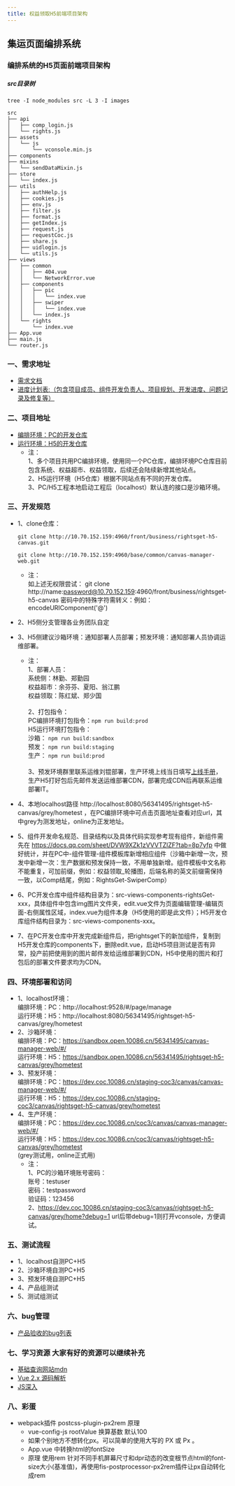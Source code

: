 ```yaml
---
title: 权益领取H5前端项目架构
---
```


## 集运页面编排系统

### 编排系统的H5页面前端项目架构

##### src目录树
```
tree -I node_modules src -L 3 -I images

src
├── api
│   ├── comp_login.js
│   └── rights.js
├── assets
│   └── js
│       └── vconsole.min.js
├── components
├── mixins
│   └── sendDataMixin.js
├── store
│   └── index.js
├── utils
│   ├── authHelp.js
│   ├── cookies.js
│   ├── env.js
│   ├── filter.js
│   ├── format.js
│   ├── getIndex.js
│   ├── request.js
│   ├── requestCoc.js
│   ├── share.js
│   ├── uidlogin.js
│   └── utils.js
├── views
│   ├── common
│   │   ├── 404.vue
│   │   └── NetworkError.vue
│   ├── components
│   │   ├── pic
│   │   │   └── index.vue
│   │   ├── swiper
│   │   │   └── index.vue
│   │   └── index.js
│   └── rights
│       └── index.vue
├── App.vue
├── main.js
└── router.js
```


### 一、需求地址
- [需求文档](http://10.71.164.32:8090/pages/viewpage.action?pageId=15076787) 
- [进度计划表:（包含项目成员、组件开发负责人、项目规划、开发进度、问题记录及修复等）](https://docs.qq.com/sheet/DVW9XZk1zVVVTZlZF?tab=BB08J2) 

### 二、项目地址
- [编排环境：PC的开发仓库](http://10.70.152.159:4960/base/common/canvas-manager-web)
- [运行环境：H5的开发仓库](http://10.70.152.159:4960/front/business/rightsget-h5-canvas)   
  - 注：<br>
1、多个项目共用PC编排环境，使用同一个PC仓库，编排环境PC仓库目前包含系统、权益超市、权益领取，后续还会陆续新增其他站点。<br>
2、H5运行环境（H5仓库）根据不同站点有不同的开发仓库。<br>
3、PC/H5工程本地启动工程后（localhost）默认连的接口是沙箱环境。     

### 三、开发规范
- 1、clone仓库：

  `git clone http://10.70.152.159:4960/front/business/rightsget-h5-canvas.git`

  `git clone http://10.70.152.159:4960/base/common/canvas-manager-web.git`
  - 注：<br/>
如上述无权限尝试：
git clone http://name:password@10.70.152.159:4960/front/business/rightsget-h5-canvas
密码中的特殊字符需转义：例如：encodeURIComponent('@')<br/>
- 2、H5侧分支管理各业务团队自定<br/>
- 3、H5侧建议沙箱环境：通知部署人员部署；预发环境：通知部署人员协调运维部署。<br/>  
  - 注：<br/>
1、部署人员：<br/>
系统侧：林勤、郑勤园<br/>
权益超市：余芬芬、夏阳、翁江鹏<br/>
权益领取：陈红斌、郑少国<br/><br/>
2、打包指令：<br>
PC编排环境打包指令：`npm run build:prod`<br/>
H5运行环境打包指令：<br/>
沙箱： `npm run build:sandbox`<br/>
预发： `npm run build:staging`<br/>
生产： `npm run build:prod`<br/><br/>
3、预发环境群里联系运维刘锟部署，生产环境上线当日填写[上线手册](https://docs.qq.com/sheet/DSnJFVFZwY0NMZEhE?newPad=1&newPadType=clone&tab=a1hp50)，生产H5打好包后先邮件发送运维部署CDN，部署完成CDN后再联系运维部署IT。<br/>
 - 4、本地localhost路径 http://localhost:8080/56341495/rightsget-h5-canvas/grey/hometest ，在PC编排环境中可点击页面地址查看对应url，其中grey为测发地址，online为正发地址。<br/>
 - 5、组件开发命名规范、目录结构以及具体代码实现参考现有组件，新组件需先在 https://docs.qq.com/sheet/DVW9XZk1zVVVTZlZF?tab=8p7yfp 中做好统计，并在PC中-组件管理-组件模板库新增相应组件（沙箱中新增一次，预发中新增一次：生产数据和预发保持一致，不用单独新增。组件模板中文名称不能重复，可加前缀，例如：权益领取_轮播图，后端名称的英文前缀需保持一致，以Comp结尾，例如：RightsGet-SwiperComp）<br/>
 - 6、PC开发仓库中组件结构目录为：src-views-components-rightsGet-xxx，具体组件中包含img图片文件夹，edit.vue文件为页面编辑管理-编辑页面-右侧属性区域，index.vue为组件本身（H5使用的即是此文件）；H5开发仓库组件结构目录为：src-views-components-xxx。
 - 7、在PC开发仓库中开发完成新组件后，把rightsget下的新加组件，复制到H5开发仓库的components下，删除edit.vue，启动H5项目测试是否有异常，投产前把使用到的图片邮件发给运维部署到CDN，H5中使用的图片和打包后的部署文件要求均为CDN。

### 四、环境部署和访问
 - 1、localhost环境：<br>
    编排环境：PC：http://localhost:9528/#/page/manage<br>
    运行环境：H5：http://localhost:8080/56341495/rightsget-h5-canvas/grey/hometest
 - 2、沙箱环境：<br>
    编排环境：PC：https://sandbox.open.10086.cn/56341495/canvas-manager-web/#/<br>
运行环境：H5：https://sandbox.open.10086.cn/56341495/rightsget-h5-canvas/grey/hometest
 - 3、预发环境：<br>
    编排环境：PC：https://dev.coc.10086.cn/staging-coc3/canvas/canvas-manager-web/#/<br>
运行环境：H5：https://dev.coc.10086.cn/staging-coc3/canvas/rightsget-h5-canvas/grey/hometest
 - 4、生产环境：<br>
    编排环境：PC：https://dev.coc.10086.cn/coc3/canvas/canvas-manager-web/#/<br>
    运行环境：H5：https://dev.coc.10086.cn/coc3/canvas/rightsget-h5-canvas/grey/hometest<br>
(grey测试用，online正式用)
   - 注：<br>
1、PC的沙箱环境账号密码：<br>
账号：testuser<br>
密码：testpassword<br>
验证码：123456<br>
2、https://dev.coc.10086.cn/staging-coc3/canvas/rightsget-h5-canvas/grey/home?debug=1 url后带debug=1则打开vconsole，方便调试。

### 五、测试流程
 - 1、localhost自测PC+H5
 - 2、沙箱环境自测PC+H5
 - 3、预发环境自测PC+H5
 - 4、产品组测试
 - 5、测试组测试

### 六、bug管理
 - [产品验收的bug列表](
https://docs.qq.com/sheet/DVW9XZk1zVVVTZlZF?tab=e9uzls)

### 七、学习资源 大家有好的资源可以继续补充
- [基础查询网站mdn](https://developer.mozilla.org/zh-CN/docs/Web/JavaScript)
- [Vue 2.x 源码解析](https://vue-js.com/learn-vue/start/)
- [JS深入](https://github.com/mqyqingfeng/Blog)

### 八、彩蛋
- webpack插件 postcss-plugin-px2rem 原理
  - vue-config-js rootValue 换算基数 默认100
  - 如果个别地方不想转化px。可以简单的使用大写的 PX 或 Px 。
  - App.vue 中转换html的fontSize
  - 原理 使用rem 针对不同手机屏幕尺寸和dpr动态的改变根节点html的font-size大小(基准值)，再使用fis-postprocessor-px2rem插件让px自动转化成rem

